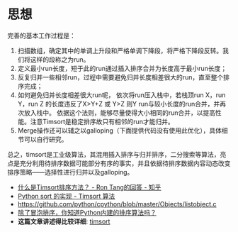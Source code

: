 # 思想

完善的基本工作过程是：  
1. 扫描数组，确定其中的单调上升段和严格单调下降段，将严格下降段反转。我们将这样的段称之为run。 
2. 定义最小run长度，短于此的run通过插入排序合并为长度高于最小run长度； 
3. 反复归并一些相邻run，过程中需要避免归并长度相差很大的run，直至整个排序完成； 
4. 如何避免归并长度相差很大run呢， 依次将run压入栈中，若栈顶run X，run Y，run Z 的长度违反了X>Y+Z 或 Y>Z 则Y run与较小长度的run合并，并再次放入栈中。 依据这个法则，能够尽量使得大小相同的run合并，以提高性能。注意Timsort是稳定排序故只有相邻的run才能归并。
5. Merge操作还可以辅之以galloping（下面提供代码没有使用此优化），具体细节可以自行研究。

总之，timsort是工业级算法，其混用插入排序与归并排序，二分搜索等算法，亮点是充分利用待排序数据可能部分有序的事实，并且依据待排序数据内容动态改变排序策略——选择性进行归并以及galloping。

- [什么是Timsort排序方法？ - Ron Tang的回答 - 知乎](https://www.zhihu.com/question/23928138/answer/562890458)
- [Python sort 的实现 - Timsort 算法](https://juejin.im/entry/6844903480931385358)
- https://github.com/python/cpython/blob/master/Objects/listobject.c
- [除了冒泡排序，你知道Python内建的排序算法吗？](https://www.infoq.cn/article/Vmz6H4iwMR5tWWBp4OYZ)
- **这篇文章讲述得比较详细**: [timsort](https://sikasjc.github.io/2018/07/25/timsort/)